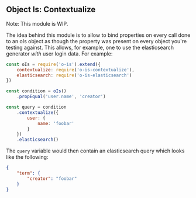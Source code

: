 ## Object Is: Contextualize
Note: This module is WIP.

The idea behind this module is to allow to bind properties on
every call done to an oIs object as though the property was
present on every object you're testing against. This allows,
for example, one to use the elasticsearch generator _with_
user login data. For example:

```javascript
const oIs = require('o-is').extend({
	contextualize: require('o-is-contextualize'),
	elasticsearch: require('o-is-elasticsearch')
})

const condition = oIs()
	.propEqual('user.name', 'creator')

const query = condition
	.contextualize({
		user: {
			name: 'foobar'
		}
	})
	.elasticsearch()

```

The `query` variable would then contain an elasticsearch query which looks
like the following:
```json
{
	"term": {
		"creator": "foobar"
	}
}
```
